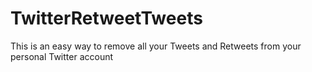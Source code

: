 # TwitterRetweetTweets
This is an easy way to remove all your Tweets and Retweets from your personal Twitter account
